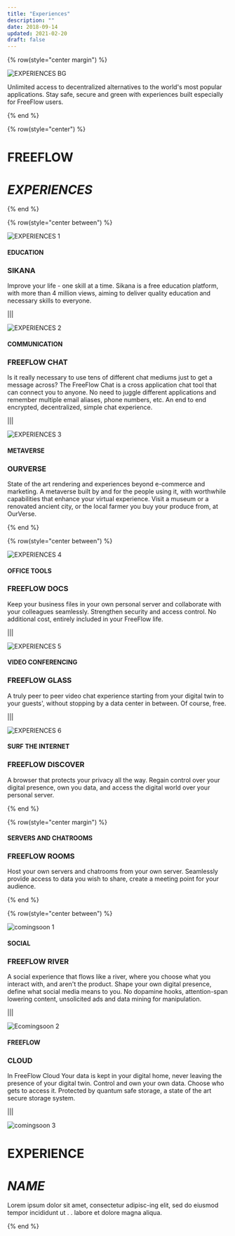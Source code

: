```yaml
---
title: "Experiences"
description: ""
date: 2018-09-14
updated: 2021-02-20
draft: false
---
```


<!-- section 1 (header) -->

{% row(style="center margin") %}

![EXPERIENCES BG](experiences/FF_experiences.png)

Unlimited access to decentralized alternatives to the world's most popular applications. Stay safe, secure and green with experiences built especially for FreeFlow users. 

{% end %}

<!-- section 2 (experiences) -->

{% row(style="center") %}


# FREEFLOW
# _EXPERIENCES_

{% end %}

<!-- experiences row 1 -->

{% row(style="center between") %}

![EXPERIENCES 1](experiences/FF_experiences_1.png)

#### EDUCATION
### SIKANA

Improve your life - one skill at a time. Sikana is a free education platform, with more than 4 million views, aiming to deliver quality education and necessary skills to everyone. 

|||

![EXPERIENCES 2](experiences/___.png)

#### COMMUNICATION
### FREEFLOW CHAT

Is it really necessary to use tens of different chat mediums just to get a message across? The FreeFlow Chat is a cross application chat tool that can connect you to anyone. No need to juggle different applications and remember multiple email aliases, phone numbers, etc. An end to end encrypted, decentralized, simple chat experience. 

|||

![EXPERIENCES 3](experiences/___.png)

#### METAVERSE
### OURVERSE

State of the art rendering and experiences beyond e-commerce and marketing. A metaverse built by and for the people using it, with worthwhile capabilities that enhance your virtual experience. Visit a museum or a renovated ancient city, or the local farmer you buy your produce from, at OurVerse.

{% end %}

<!-- experiences row 2 -->

{% row(style="center between") %}

![EXPERIENCES 4](experiences/___.png)

#### OFFICE TOOLS
### FREEFLOW DOCS

Keep your business files in your own personal server and collaborate with your colleagues seamlessly. Strengthen security and access control. No additional cost, entirely included in your FreeFlow life.

|||

![EXPERIENCES 5](experiences/___.png)

#### VIDEO CONFERENCING
### FREEFLOW GLASS

A truly peer to peer video chat experience starting from your digital twin to your guests', without stopping by a data center in between. Of course, free.

|||

![EXPERIENCES 6](experiences/___.png)

#### SURF THE INTERNET
### FREEFLOW DISCOVER

A browser that protects your privacy all the way. Regain control over your digital presence, own you data, and access the digital world over your personal server.

{% end %}

<!-- section 3 (header) -->

{% row(style="center margin") %}

#### SERVERS AND CHATROOMS 
### FREEFLOW ROOMS

Host your own servers and chatrooms from your own server. Seamlessly provide access to data you wish to share, create a meeting point for your audience. 

{% end %}

<!-- coming soon row 1 -->

{% row(style="center between") %}

![comingsoon 1](experiences/___.png)

#### SOCIAL
### FREEFLOW RIVER

A social experience that flows like a river, where you choose what you interact with, and aren't the product. Shape your own digital presence, define what social media means to you. No dopamine hooks, attention-span lowering content, unsolicited ads and data mining for manipulation.

|||

![Ecomingsoon 2](experiences/___.png)

#### FREEFLOW 
### CLOUD

In FreeFlow Cloud Your data is kept in your digital home, never leaving the presence of your digital twin. Control and own your own data. Choose who gets to access it. Protected by quantum safe storage, a state of the art secure storage system.

|||

![comingsoon 3](experiences/___.png)

# EXPERIENCE
# _NAME_

Lorem ipsum dolor sit amet, consectetur adipisc-ing elit, sed do eiusmod tempor incididunt ut . . labore et dolore magna aliqua. 

{% end %}